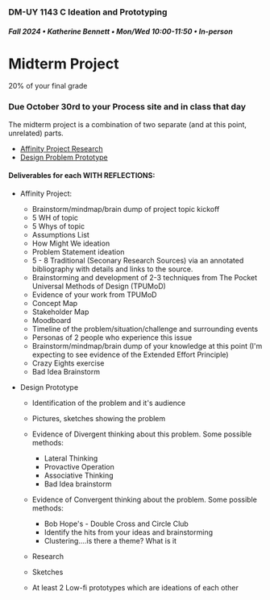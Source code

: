 ### DM-UY 1143 C Ideation and Prototyping
##### Fall 2024 • Katherine Bennett • Mon/Wed 10:00-11:50 • In-person 

# Midterm Project

20% of your final grade

### Due October 30rd to your Process site and in class that day

The midterm project is a combination of two separate (and at this point, unrelated) parts.

* [Affinity Project Research](affinityProjectResearch.md)
* [Design Problem Prototype](designProblem.md)

#### Deliverables for each WITH REFLECTIONS:

* Affinity Project:
	- Brainstorm/mindmap/brain dump of project topic kickoff
	- 5 WH of topic
	- 5 Whys of topic 
	- Assumptions List
	- How Might We ideation
	- Problem Statement ideation
	- 5 - 8 Traditional (Seconary Research Sources) via an annotated bibliography with details and links to the source.
	- Brainstorming and development of 2-3 techniques from The Pocket Universal Methods of Design (TPUMoD)
	- Evidence of your work from TPUMoD
	- Concept Map
	- Stakeholder Map
	- Moodboard
	- Timeline of the problem/situation/challenge and surrounding events
	- Personas of 2 people who experience this issue
	- Brainstorm/mindmap/brain dump of your knowledge at this point (I'm expecting to see evidence of the Extended Effort Principle)
	- Crazy Eights exercise
	- Bad Idea Brainstorm

* Design Prototype
	- Identification of the problem and it's audience
	- Pictures, sketches showing the problem
	- Evidence of Divergent thinking about this problem. Some possible methods:
		- Lateral Thinking
		- Provactive Operation
		- Associative Thinking
		- Bad Idea brainstorm
		
	- Evidence of Convergent thinking about the problem. Some possible methods:
		- Bob Hope's - Double Cross and Circle Club
		- Identify the hits from your ideas and brainstorming
		- Clustering....is there a theme? What is it
	- Research
	- Sketches
	- At least 2 Low-fi prototypes which are ideations of each other




